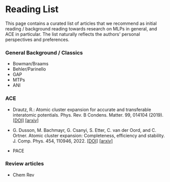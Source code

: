 
# Reading List

This page contains a curated list of articles that we recommend as initial reading / background reading towards research on MLPs in general, and ACE in particular. The list naturally reflects the authors' personal perspectives and preferences.

### General Background / Classics

* Bowman/Braams
* Behler/Parinello 
* GAP 
* MTPs 
* ANI 

### ACE

* Drautz, R.: Atomic cluster expansion for accurate and transferable interatomic potentials. Phys. Rev. B Condens. Matter. 99, 014104 (2019). [[DOI]](https://journals.aps.org/prb/abstract/10.1103/PhysRevB.99.014104) [[arxiv]](https://arxiv.org/abs/2003.00221)

* G. Dusson, M. Bachmayr, G. Csanyi, S. Etter, C. van der Oord, and C. Ortner. Atomic cluster expansion: Completeness, efficiency and stability. J. Comp. Phys. 454, 110946, 2022. [[DOI]](https://doi.org/10.1016/j.jcp.2022.110946) [[arxiv]](https://arxiv.org/abs/1911.03550)

* PACE

### Review articles 

* Chem Rev
